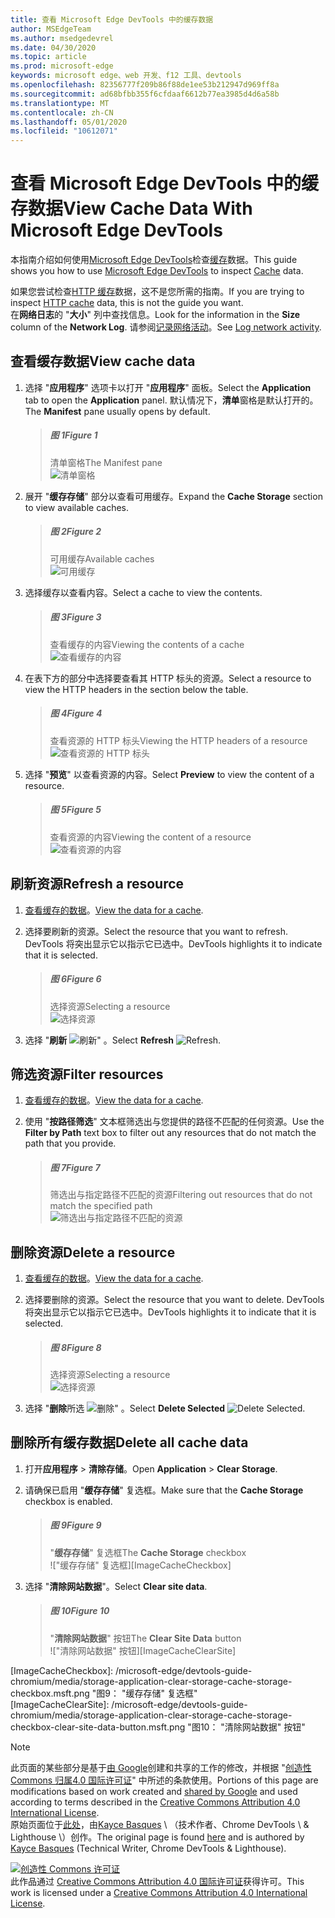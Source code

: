 ```yaml
---
title: 查看 Microsoft Edge DevTools 中的缓存数据
author: MSEdgeTeam
ms.author: msedgedevrel
ms.date: 04/30/2020
ms.topic: article
ms.prod: microsoft-edge
keywords: microsoft edge、web 开发、f12 工具、devtools
ms.openlocfilehash: 82356777f209b86f88de1ee53b212947d969ff8a
ms.sourcegitcommit: ad68bfbb355f6cfdaaf6612b77ea3985d4d6a58b
ms.translationtype: MT
ms.contentlocale: zh-CN
ms.lasthandoff: 05/01/2020
ms.locfileid: "10612071"
---
```

<!-- Copyright Kayce Basques 

   Licensed under the Apache License, Version 2.0 (the "License");
   you may not use this file except in compliance with the License.
   You may obtain a copy of the License at

       https://www.apache.org/licenses/LICENSE-2.0

   Unless required by applicable law or agreed to in writing, software
   distributed under the License is distributed on an "AS IS" BASIS,
   WITHOUT WARRANTIES OR CONDITIONS OF ANY KIND, either express or implied.
   See the License for the specific language governing permissions and
   limitations under the License.  -->





# <span data-ttu-id="a0f57-103">查看 Microsoft Edge DevTools 中的缓存数据</span><span class="sxs-lookup"><span data-stu-id="a0f57-103">View Cache Data With Microsoft Edge DevTools</span></span>   



<span data-ttu-id="a0f57-104">本指南介绍如何使用[Microsoft Edge DevTools][MicrosoftEdgeDevTools]检查[缓存][MDNCache]数据。</span><span class="sxs-lookup"><span data-stu-id="a0f57-104">This guide shows you how to use [Microsoft Edge DevTools][MicrosoftEdgeDevTools] to inspect [Cache][MDNCache] data.</span></span>  

<span data-ttu-id="a0f57-105">如果您尝试检查[HTTP 缓存][MDNHTTPCaching]数据，这不是您所需的指南。</span><span class="sxs-lookup"><span data-stu-id="a0f57-105">If you are trying to inspect [HTTP cache][MDNHTTPCaching] data, this is not the guide you want.</span></span>  
<span data-ttu-id="a0f57-106">在**网络日志**的 "**大小**" 列中查找信息。</span><span class="sxs-lookup"><span data-stu-id="a0f57-106">Look for the information in the **Size** column of the **Network Log**.</span></span>  <span data-ttu-id="a0f57-107">请参阅[记录网络活动][DevtoolsNetworkLogActivity]。</span><span class="sxs-lookup"><span data-stu-id="a0f57-107">See [Log network activity][DevtoolsNetworkLogActivity].</span></span>  

## <span data-ttu-id="a0f57-108">查看缓存数据</span><span class="sxs-lookup"><span data-stu-id="a0f57-108">View cache data</span></span>   

1.  <span data-ttu-id="a0f57-109">选择 "**应用程序**" 选项卡以打开 "**应用程序**" 面板。</span><span class="sxs-lookup"><span data-stu-id="a0f57-109">Select the **Application** tab to open the **Application** panel.</span></span>  <span data-ttu-id="a0f57-110">默认情况下，**清单**窗格是默认打开的。</span><span class="sxs-lookup"><span data-stu-id="a0f57-110">The **Manifest** pane usually opens by default.</span></span>  
    
    > ##### <span data-ttu-id="a0f57-111">图 1</span><span class="sxs-lookup"><span data-stu-id="a0f57-111">Figure 1</span></span>  
    > <span data-ttu-id="a0f57-112">清单窗格</span><span class="sxs-lookup"><span data-stu-id="a0f57-112">The Manifest pane</span></span>  
    > ![清单窗格][ImageManifestPane]  

1.  <span data-ttu-id="a0f57-114">展开 "**缓存存储**" 部分以查看可用缓存。</span><span class="sxs-lookup"><span data-stu-id="a0f57-114">Expand the **Cache Storage** section to view available caches.</span></span>  
    
    > ##### <span data-ttu-id="a0f57-115">图 2</span><span class="sxs-lookup"><span data-stu-id="a0f57-115">Figure 2</span></span>  
    > <span data-ttu-id="a0f57-116">可用缓存</span><span class="sxs-lookup"><span data-stu-id="a0f57-116">Available caches</span></span>  
    > ![可用缓存][ImageCache]  

1.  <span data-ttu-id="a0f57-118">选择缓存以查看内容。</span><span class="sxs-lookup"><span data-stu-id="a0f57-118">Select a cache to view the contents.</span></span>  
    
    > ##### <span data-ttu-id="a0f57-119">图 3</span><span class="sxs-lookup"><span data-stu-id="a0f57-119">Figure 3</span></span>  
    > <span data-ttu-id="a0f57-120">查看缓存的内容</span><span class="sxs-lookup"><span data-stu-id="a0f57-120">Viewing the contents of a cache</span></span>  
    > ![查看缓存的内容][ImageCacheView]  

1.  <span data-ttu-id="a0f57-122">在表下方的部分中选择要查看其 HTTP 标头的资源。</span><span class="sxs-lookup"><span data-stu-id="a0f57-122">Select a resource to view the HTTP headers in the section below the table.</span></span>  
    
    > ##### <span data-ttu-id="a0f57-123">图 4</span><span class="sxs-lookup"><span data-stu-id="a0f57-123">Figure 4</span></span>  
    > <span data-ttu-id="a0f57-124">查看资源的 HTTP 标头</span><span class="sxs-lookup"><span data-stu-id="a0f57-124">Viewing the HTTP headers of a resource</span></span>  
    > ![查看资源的 HTTP 标头][ImageViewCacheResource]  

1.  <span data-ttu-id="a0f57-126">选择 "**预览**" 以查看资源的内容。</span><span class="sxs-lookup"><span data-stu-id="a0f57-126">Select **Preview** to view the content of a resource.</span></span>  
    
    > ##### <span data-ttu-id="a0f57-127">图 5</span><span class="sxs-lookup"><span data-stu-id="a0f57-127">Figure 5</span></span>  
    > <span data-ttu-id="a0f57-128">查看资源的内容</span><span class="sxs-lookup"><span data-stu-id="a0f57-128">Viewing the content of a resource</span></span>  
    > ![查看资源的内容][ImageCacheContent]  

## <span data-ttu-id="a0f57-130">刷新资源</span><span class="sxs-lookup"><span data-stu-id="a0f57-130">Refresh a resource</span></span>   

1.  <span data-ttu-id="a0f57-131">[查看缓存的数据](#view-cache-data)。</span><span class="sxs-lookup"><span data-stu-id="a0f57-131">[View the data for a cache](#view-cache-data).</span></span>  
1.  <span data-ttu-id="a0f57-132">选择要刷新的资源。</span><span class="sxs-lookup"><span data-stu-id="a0f57-132">Select the resource that you want to refresh.</span></span>  <span data-ttu-id="a0f57-133">DevTools 将突出显示它以指示它已选中。</span><span class="sxs-lookup"><span data-stu-id="a0f57-133">DevTools highlights it to indicate that it is selected.</span></span>  
    
    > ##### <span data-ttu-id="a0f57-134">图 6</span><span class="sxs-lookup"><span data-stu-id="a0f57-134">Figure 6</span></span>  
    > <span data-ttu-id="a0f57-135">选择资源</span><span class="sxs-lookup"><span data-stu-id="a0f57-135">Selecting a resource</span></span>  
    > ![选择资源][ImageCacheSelected]  

1.  <span data-ttu-id="a0f57-137">选择 "**刷新** ![ 刷新" ][ImageRefreshIcon] 。</span><span class="sxs-lookup"><span data-stu-id="a0f57-137">Select **Refresh** ![Refresh][ImageRefreshIcon].</span></span>  

## <span data-ttu-id="a0f57-138">筛选资源</span><span class="sxs-lookup"><span data-stu-id="a0f57-138">Filter resources</span></span>   

1.  <span data-ttu-id="a0f57-139">[查看缓存的数据](#view-cache-data)。</span><span class="sxs-lookup"><span data-stu-id="a0f57-139">[View the data for a cache](#view-cache-data).</span></span>  
1.  <span data-ttu-id="a0f57-140">使用 "**按路径筛选**" 文本框筛选出与您提供的路径不匹配的任何资源。</span><span class="sxs-lookup"><span data-stu-id="a0f57-140">Use the **Filter by Path** text box to filter out any resources that do not match the path that you provide.</span></span>  
    
    > ##### <span data-ttu-id="a0f57-141">图 7</span><span class="sxs-lookup"><span data-stu-id="a0f57-141">Figure 7</span></span>  
    > <span data-ttu-id="a0f57-142">筛选出与指定路径不匹配的资源</span><span class="sxs-lookup"><span data-stu-id="a0f57-142">Filtering out resources that do not match the specified path</span></span>  
    > ![筛选出与指定路径不匹配的资源][ImageCacheFilter]  

## <span data-ttu-id="a0f57-144">删除资源</span><span class="sxs-lookup"><span data-stu-id="a0f57-144">Delete a resource</span></span>   

1.  <span data-ttu-id="a0f57-145">[查看缓存的数据](#view-cache-data)。</span><span class="sxs-lookup"><span data-stu-id="a0f57-145">[View the data for a cache](#view-cache-data).</span></span>  
1.  <span data-ttu-id="a0f57-146">选择要删除的资源。</span><span class="sxs-lookup"><span data-stu-id="a0f57-146">Select the resource that you want to delete.</span></span>  <span data-ttu-id="a0f57-147">DevTools 将突出显示它以指示它已选中。</span><span class="sxs-lookup"><span data-stu-id="a0f57-147">DevTools highlights it to indicate that it is selected.</span></span>  
    
    > ##### <span data-ttu-id="a0f57-148">图 8</span><span class="sxs-lookup"><span data-stu-id="a0f57-148">Figure 8</span></span>  
    > <span data-ttu-id="a0f57-149">选择资源</span><span class="sxs-lookup"><span data-stu-id="a0f57-149">Selecting a resource</span></span>  
    > ![选择资源][ImageCacheSelected2]  

1.  <span data-ttu-id="a0f57-151">选择 "**删除**所选 ![ 删除" ][ImageDeleteIcon] 。</span><span class="sxs-lookup"><span data-stu-id="a0f57-151">Select **Delete Selected** ![Delete Selected][ImageDeleteIcon].</span></span>  

## <span data-ttu-id="a0f57-152">删除所有缓存数据</span><span class="sxs-lookup"><span data-stu-id="a0f57-152">Delete all cache data</span></span>   

1.  <span data-ttu-id="a0f57-153">打开**应用程序**  >  **清除存储**。</span><span class="sxs-lookup"><span data-stu-id="a0f57-153">Open **Application** > **Clear Storage**.</span></span>  
1.  <span data-ttu-id="a0f57-154">请确保已启用 "**缓存存储**" 复选框。</span><span class="sxs-lookup"><span data-stu-id="a0f57-154">Make sure that the **Cache Storage** checkbox is enabled.</span></span>  
    
    > ##### <span data-ttu-id="a0f57-155">图 9</span><span class="sxs-lookup"><span data-stu-id="a0f57-155">Figure 9</span></span>  
    > <span data-ttu-id="a0f57-156">"**缓存存储**" 复选框</span><span class="sxs-lookup"><span data-stu-id="a0f57-156">The **Cache Storage** checkbox</span></span>  
    > !["缓存存储" 复选框][ImageCacheCheckbox]  

1.  <span data-ttu-id="a0f57-158">选择 "**清除网站数据**"。</span><span class="sxs-lookup"><span data-stu-id="a0f57-158">Select **Clear site data**.</span></span>  
    
    > ##### <span data-ttu-id="a0f57-159">图 10</span><span class="sxs-lookup"><span data-stu-id="a0f57-159">Figure 10</span></span>  
    > <span data-ttu-id="a0f57-160">"**清除网站数据**" 按钮</span><span class="sxs-lookup"><span data-stu-id="a0f57-160">The **Clear Site Data** button</span></span>  
    > !["清除网站数据" 按钮][ImageCacheClearSite]  

<!--  -->  



<!-- image links -->  

[ImageDeleteIcon]: /microsoft-edge/devtools-guide-chromium/media/delete-icon.msft.png  
[ImageRefreshIcon]: /microsoft-edge/devtools-guide-chromium/media/refresh-icon.msft.png  

[ImageManifestPane]: /microsoft-edge/devtools-guide-chromium/media/storage-application-manifest.msft.png "图1：清单窗格"  
[ImageCache]: /microsoft-edge/devtools-guide-chromium/media/storage-application-cache-storage.msft.png "图2：可用缓存"  
[ImageCacheView]: /microsoft-edge/devtools-guide-chromium/media/storage-application-cache-storage-domain-root-headers.msft.png "图3：查看缓存的内容"  
[ImageViewCacheResource]: /microsoft-edge/devtools-guide-chromium/media/storage-application-cache-storage-index-headers.msft.png "图4：查看资源的 HTTP 标头"  
[ImageCacheContent]: /microsoft-edge/devtools-guide-chromium/media/storage-application-cache-storage-domain-js-preview.msft.png "图5：查看资源的内容"  
[ImageCacheSelected]: /microsoft-edge/devtools-guide-chromium/media/storage-application-cache-storage-domain-refresh.msft.png "图6：选择资源"  
[ImageCacheFilter]: /microsoft-edge/devtools-guide-chromium/media/storage-application-cache-storage-filter.msft.png "图7：筛选出与指定路径不匹配的资源"  
[ImageCacheSelected2]: /microsoft-edge/devtools-guide-chromium/media/storage-application-cache-storage-delete-selected.msft.png "图8：选择资源"  
[ImageCacheCheckbox]: /microsoft-edge/devtools-guide-chromium/media/storage-application-clear-storage-cache-storage-checkbox.msft.png "图9： "缓存存储" 复选框"  
[ImageCacheClearSite]: /microsoft-edge/devtools-guide-chromium/media/storage-application-clear-storage-cache-storage-checkbox-clear-site-data-button.msft.png "图10： "清除网站数据" 按钮"  

<!-- links -->  

[MicrosoftEdgeDevTools]: /microsoft-edge/devtools-guide-chromium "Microsoft Edge （Chromium）开发人员工具"  
[DevtoolsNetworkLogActivity]: /microsoft-edge/network/index#log-network-activity  "记录网络活动"  

[MDNCache]: https://developer.mozilla.org/docs/Web/API/Cache "缓存 |MDN"  
[MDNHTTPCaching]: https://developer.mozilla.org/docs/Web/HTTP/Caching "HTTP 缓存 |MDN"  

> [!NOTE]
> <span data-ttu-id="a0f57-176">此页面的某些部分是基于[由 Google][GoogleSitePolicies]创建和共享的工作的修改，并根据 "[创造性 Commons 归属4.0 国际许可证][CCA4IL]" 中所述的条款使用。</span><span class="sxs-lookup"><span data-stu-id="a0f57-176">Portions of this page are modifications based on work created and [shared by Google][GoogleSitePolicies] and used according to terms described in the [Creative Commons Attribution 4.0 International License][CCA4IL].</span></span>  
> <span data-ttu-id="a0f57-177">原始页面位于[此处](https://developers.google.com/web/tools/chrome-devtools/storage/cache)，由[Kayce Basques][KayceBasques] \ （技术作者、Chrome DevTools \ & Lighthouse \）创作。</span><span class="sxs-lookup"><span data-stu-id="a0f57-177">The original page is found [here](https://developers.google.com/web/tools/chrome-devtools/storage/cache) and is authored by [Kayce Basques][KayceBasques] \(Technical Writer, Chrome DevTools \& Lighthouse\).</span></span>  

[![创造性 Commons 许可证][CCby4Image]][CCA4IL]  
<span data-ttu-id="a0f57-179">此作品通过 [Creative Commons Attribution 4.0 国际许可证][CCA4IL]获得许可。</span><span class="sxs-lookup"><span data-stu-id="a0f57-179">This work is licensed under a [Creative Commons Attribution 4.0 International License][CCA4IL].</span></span>  

[CCA4IL]: https://creativecommons.org/licenses/by/4.0  
[CCby4Image]: https://i.creativecommons.org/l/by/4.0/88x31.png  
[GoogleSitePolicies]: https://developers.google.com/terms/site-policies  
[KayceBasques]: https://developers.google.com/web/resources/contributors/kaycebasques  
